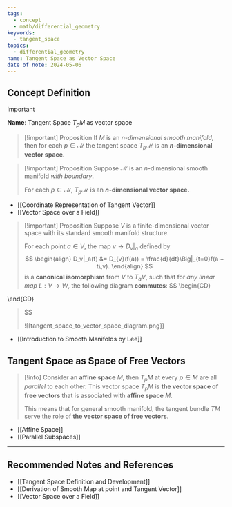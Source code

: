 ```yaml
---
tags:
  - concept
  - math/differential_geometry
keywords:
  - tangent_space
topics:
  - differential_geometry
name: Tangent Space as Vector Space
date of note: 2024-05-06
---
```


## Concept Definition

>[!important]
>**Name**: Tangent Space $T_{p}M$ as vector space

>[!important] Proposition
>If $M$ is an *$n$-dimensional smooth manifold*, then for each $p \in \mathcal{M}$ the tangent space $T_{p}\mathcal{M}$ is an **$n$-dimensional vector space.**


>[!important] Proposition
>Suppose $\mathcal{M}$ is an $n$-dimensional smooth manifold *with boundary*. 
>
>For each $p \in \mathcal{M}$, $T_{p}\mathcal{M}$ is an **$n$-dimensional vector space.**

- [[Coordinate Representation of Tangent Vector]]
- [[Vector Space over a Field]]

>[!important] Proposition
>Suppose $V$ is a finite-dimensional vector space with its standard smooth manifold structure. 
>
>For each point $a \in V$, the map $v \rightarrow D_v\big|_a$ defined by 
> $$
> \begin{align}
> D_v|_a(f) &= D_{v}(f(a)) = \frac{d}{dt}\Big|_{t=0}f(a + t\,v).
> \end{align}
> $$
> is a **canonical isomorphism** from $V$ to $T_{a}V$, such that for *any linear map* $L: V \rightarrow W$, the following diagram **commutes**:
>$$
>\begin{CD}
>
\end{CD}
>$$
> 
>![[tangent_space_to_vector_space_diagram.png]]
>

- [[Introduction to Smooth Manifolds by Lee]]


## Tangent Space as Space of Free Vectors


>[!info]
>Consider an **affine space** $M$, then $T_{p}M$ at every $p\in M$ are all *parallel* to each other. This vector space $T_{p}M$ is **the vector space of free vectors** that is associated with **affine space** $M$.
>
>This means that for general smooth manifold, the tangent bundle $TM$ serve the role of **the vector space of free vectors**.

- [[Affine Space]]
- [[Parallel Subspaces]]



-----------
##  Recommended Notes and References

- [[Tangent Space Definition and Development]]
- [[Derivation of Smooth Map at point and Tangent Vector]]
- [[Vector Space over a Field]]
